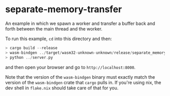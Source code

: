 # separate-memory-transfer

An example in which we spawn a worker and transfer a buffer back and forth between the main thread
and the worker.

To run this example, `cd` into this directory and then:
```rust
> cargo build --release
> wasm-bindgen ../target/wasm32-unknown-unknown/release/separate_memory_transfer.wasm --target=no-modules --out-dir=pkg
> python ../server.py
```
and then open your browser and go to `http://localhost:8000`.

Note that the version of the `wasm-bindgen` binary must exactly match the version of the `wasm-bindgen` crate
that `cargo` pulls in. If you're using nix, the dev shell in `flake.nix` should take care of that for you.
